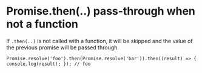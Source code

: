 # Promise.then(..) pass-through when not a function

If `.then(..)` is not called with a function, it will be skipped and the value of the previous promise will be passed through.

`Promise.resolve('foo').then(Promise.resolve('bar')).then((result) => { console.log(result); }); // foo`  
